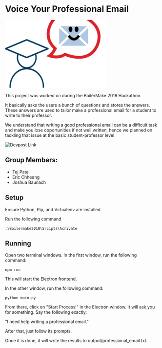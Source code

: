 # Voice Your Professional Email

![](https://github.com/TejPatel98/voice_your_professional_email/blob/master/medium.png)

This project was worked on during the BoilerMake 2018 Hackathon. 

It basically asks the users a bunch of questions and stores the answers. These answers are used to tailor make a professional email for a student to write to their professor. 

We understand that writing a good professional email can be a difficult task and make you lose opportunities if not well written, hence we planned on tackling that issue at the basic student-professor level.

![Devpost Link](https://devpost.com/software/easymail-yn4hgx)

## Group Members:
- Tej Patel
- Eric Chheang
- Joshua Baunach

## Setup

Ensure Python, Pip, and Virtualenv are installed.

Run the following command

```
.\Boilermake2018\Srcipts\Acrivate
```

## Running

Open two terminal windows. In the first window, run the following command:

```
npm run
```
This will start the Electron frontend.

In the other window, run the following command:

```
python main.py
```

From there, click on "Start Process!" in the Electron window. It will ask you for something. Say the following exactly:

"I need help writing a professional email."

After that, just follow its prompts.

Once it is done, it will write the results to output/professional_email.txt.

